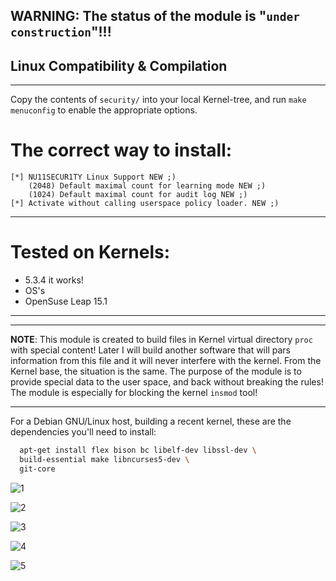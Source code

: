 ## WARNING: The status of the module is "`under construction`"!!!

## Linux Compatibility & Compilation
-----------------------------------------------------------------------------------------------------

Copy the contents of `security/` into your local Kernel-tree, and run `make menuconfig` to enable the appropriate options.

# The correct way to install:
```
[*] NU11SECUR1TY Linux Support NEW ;)
    (2048) Default maximal count for learning mode NEW ;)
    (1024) Default maximal count for audit log NEW ;)
[*] Activate without calling userspace policy loader. NEW ;)
```
------------------------------------------------------------------------------------------------------

# Tested on Kernels:
- 5.3.4 it works!
- OS's 
- OpenSuse Leap 15.1
------------------------------------------------------------------------------------------------------
------------------------------------------------------------------------------------------------------
**NOTE**: This module is created to build files in Kernel virtual directory `proc` with special content! Later I will build another software that will pars information from this file and it will never interfere with the kernel. From the Kernel base, the situation is the same. The purpose of the module is to provide special data to the user space, and back without breaking the rules! The module is especially for blocking the kernel `insmod` tool!
          
 -------------------------------------------------------------------------------------------------------


For a Debian GNU/Linux host, building a recent kernel, these are the dependencies you'll need to install:

```bash
  apt-get install flex bison bc libelf-dev libssl-dev \
  build-essential make libncurses5-dev \
  git-core
```

![1](https://github.com/nu11secur1ty/Linux_hardening_and_security/blob/master/Kernel-sec-modules_by_nu11secur1ty/Modules/LSM/nu11secur1ty-sec/wall/Screenshot%20from%202019-10-09%2013-39-37.png)

![2](https://github.com/nu11secur1ty/Linux_hardening_and_security/blob/master/Kernel-sec-modules_by_nu11secur1ty/Modules/LSM/nu11secur1ty-sec/wall/Screenshot%20from%202019-10-09%2013-39-51.png)

![3](https://github.com/nu11secur1ty/Linux_hardening_and_security/blob/master/Kernel-sec-modules_by_nu11secur1ty/Modules/LSM/nu11secur1ty-sec/wall/Screenshot%20from%202019-10-09%2015-12-51.png)

![4](https://github.com/nu11secur1ty/Linux_hardening_and_security/blob/master/Kernel-sec-modules_by_nu11secur1ty/Modules/LSM/nu11secur1ty-sec/wall/Screenshot%20from%202019-10-09%2017-04-39.png)

![5](https://github.com/nu11secur1ty/Linux_hardening_and_security/blob/master/Kernel-sec-modules_by_nu11secur1ty/Modules/LSM/nu11secur1ty-sec/wall/Screenshot%20from%202019-10-09%2017-55-28.png)
